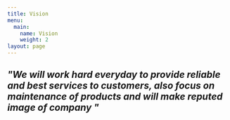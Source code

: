 ```yaml
---
title: Vision
menu:
  main:
    name: Vision
    weight: 2
layout: page
---
```

## _**"We will work hard everyday to provide reliable and best services to customers, also focus on maintenance of products and will make reputed image of company "**_

